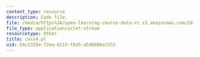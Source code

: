 ```yaml
---
content_type: resource
description: Code file.
file: /media/https%3A/open-learning-course-data-rc.s3.amazonaws.com/24-964-topics-in-phonology-fall-2004/54c1335e72ea8115f8d5a5d8886a7251_cvcv4.pl
file_type: application/octet-stream
resourcetype: Other
title: cvcv4.pl
uid: 54c1335e-72ea-8115-f8d5-a5d8886a7251
---
```

